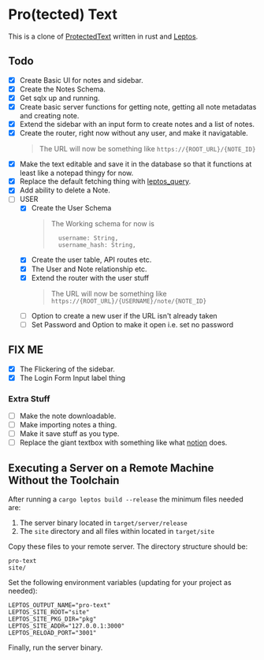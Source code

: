 # Pro(tected) Text

This is a clone of [ProtectedText](https://www.protectedtext.com/) written in rust and [Leptos](https://leptos.dev/).

##

## Todo

- [x] Create Basic UI for notes and sidebar.
- [x] Create the Notes Schema.
- [x] Get sqlx up and running.
- [x] Create basic server functions for getting note, getting all note metadatas and creating note.
- [x] Extend the sidebar with an input form to create notes and a list of notes.
- [x] Create the router, right now without any user, and make it navigatable.
  > The URL will now be something like `https://{ROOT_URL}/{NOTE_ID}`
- [X] Make the text editable and save it in the database so that it functions at least like a notepad thingy for now.
- [X] Replace the default fetching thing with [leptos_query](https://leptos-query-demo.vercel.app/).
- [X] Add ability to delete a Note.
- [ ] USER
  - [X] Create the User Schema
    > The Working schema for now is
    >
    > ```
    >   username: String,
    >   username_hash: String,
    > ```
  - [X] Create the user table, API routes etc.
  - [X] The User and Note relationship etc.
  - [X] Extend the router with the user stuff
    > The URL will now be something like `https://{ROOT_URL}/{USERNAME}/note/{NOTE_ID}`
  - [ ] Option to create a new user if the URL isn't already taken
  - [ ] Set Password and Option to make it open i.e. set no password

## FIX ME
 - [X] The Flickering of the sidebar.
 - [X] The Login Form Input label thing

### Extra Stuff

- [ ] Make the note downloadable.
- [ ] Make importing notes a thing.
- [ ] Make it save stuff as you type.
- [ ] Replace the giant textbox with something like what [notion](https://notion.so) does.

## Executing a Server on a Remote Machine Without the Toolchain

After running a `cargo leptos build --release` the minimum files needed are:

1. The server binary located in `target/server/release`
2. The `site` directory and all files within located in `target/site`

Copy these files to your remote server. The directory structure should be:

```text
pro-text
site/
```

Set the following environment variables (updating for your project as needed):

```text
LEPTOS_OUTPUT_NAME="pro-text"
LEPTOS_SITE_ROOT="site"
LEPTOS_SITE_PKG_DIR="pkg"
LEPTOS_SITE_ADDR="127.0.0.1:3000"
LEPTOS_RELOAD_PORT="3001"
```

Finally, run the server binary.
